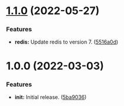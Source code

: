 # [1.1.0](https://github.com/Ecogenomics/db.gtdb.ecogenomic.org/compare/v1.0.0...v1.1.0) (2022-05-27)


### Features

* **redis:** Update redis to version 7. ([5516a0d](https://github.com/Ecogenomics/db.gtdb.ecogenomic.org/commit/5516a0dfc4e9cea91925b7e91e179f4a89610add))

# 1.0.0 (2022-03-03)


### Features

* **init:** Initial release. ([5ba9036](https://github.com/Ecogenomics/db.gtdb.ecogenomic.org/commit/5ba9036ab765b7caffa515707657e35546c43feb))
